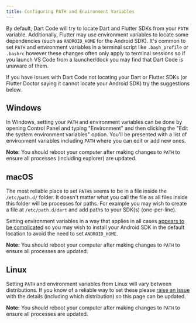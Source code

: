 ```yaml
---
title: Configuring PATH and Environment Variables
---
```


By default, Dart Code will try to locate Dart and Flutter SDKs from your `PATH` variable. Additionally, Flutter may use environment variables to locate some dependencies (such as `ANDROID_HOME` for the Android SDK). It's common to set `PATH` and environment variables in a terminal script like `.bash_profile` or `.bashrc` however these changes often only apply to terminal sessions so if you launch VS Code from a launcher/dock you may find that Dart Code is unaware of them.

If you have issues with Dart Code not locating your Dart or Flutter SDKs (or Flutter Doctor saying it cannot locate your Android SDK) try the suggestions below.

## Windows

In Windows, setting your `PATH` and environment variables can be done by opening Control Panel and typing "Environment" and then clicking the "Edit the system environment variables" option. You'll be presented with a list of environment variables including `PATH` where you can edit or add new ones.

**Note:** You should reboot your computer after making changes to `PATH` to ensure all processes (including explorer) are updated.

## macOS

The most reliable place to set `PATH`s seems to be in a file inside the `/etc/path.d/` folder. It doesn't matter what you call the file as all files inside this folder will be processes for paths. For example you may wish to create a file at `/etc/path.d/dart` and add paths to your SDK(s) (one-per-line).

Setting environment variables in a way that applies in all cases [appears to be complicated](https://stackoverflow.com/a/5444960) so you may wish to install your Android SDK in the default location to avoid the need to set `ANDROID_HOME`.

**Note:** You should reboot your computer after making changes to `PATH` to ensure all processes are updated.

## Linux

Setting `PATH` and environment variables from Linux will vary between distributions. If you know of a reliable way to set these please [raise an issue](https://github.com/Dart-Code/Dart-Code/issues/new?labels=is%20documentation) with the details (including which distribution) so this page can be updated.

**Note:** You should reboot your computer after making changes to `PATH` to ensure all processes are updated.
